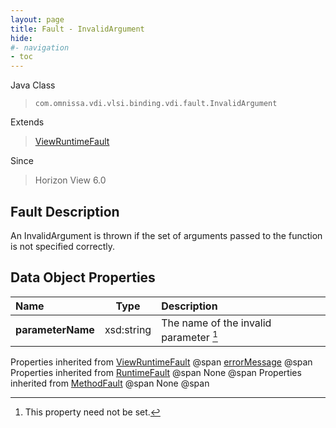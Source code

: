 ```yaml
---
layout: page
title: Fault - InvalidArgument
hide:
#- navigation
- toc
---
```






Java Class
> `com.omnissa.vdi.vlsi.binding.vdi.fault.InvalidArgument`

Extends
> [ViewRuntimeFault](vdi.fault.ViewRuntimeFault.md)

Since
> Horizon View 6.0


## Fault Description

An InvalidArgument is thrown if the set of arguments passed to the function is not specified correctly.

## Data Object Properties

 Name | Type | Description
:---|:---:|:---
**parameterName**|  xsd:string|  The name of the invalid parameter [^1]
Properties inherited from [ViewRuntimeFault](vdi.fault.ViewRuntimeFault.md) @span
[errorMessage](vdi.fault.ViewRuntimeFault.md#errorMessage) @span
Properties inherited from [RuntimeFault](vmodl.RuntimeFault.md) @span
None @span
Properties inherited from [MethodFault](vmodl.MethodFault.md) @span
None @span


 


[^1]: This property need not be set.